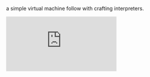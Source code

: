
a simple virtual machine follow with crafting interpreters.

![Chunk of bytecode](http://craftinginterpreters.com/chunks-of-bytecode.html)
